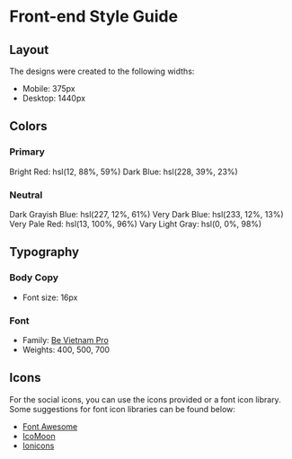 # Front-end Style Guide

## Layout

The designs were created to the following widths:

-   Mobile: 375px
-   Desktop: 1440px

## Colors

### Primary

Bright Red: hsl(12, 88%, 59%)
Dark Blue: hsl(228, 39%, 23%)

### Neutral

Dark Grayish Blue: hsl(227, 12%, 61%)
Very Dark Blue: hsl(233, 12%, 13%)
Very Pale Red: hsl(13, 100%, 96%)
Vary Light Gray: hsl(0, 0%, 98%)

## Typography

### Body Copy

-   Font size: 16px

### Font

-   Family: [Be Vietnam Pro](https://fonts.google.com/specimen/Be+Vietnam+Pro)
-   Weights: 400, 500, 700

## Icons

For the social icons, you can use the icons provided or a font icon library. Some suggestions for font icon libraries can be found below:

-   [Font Awesome](https://fontawesome.com)
-   [IcoMoon](https://icomoon.io)
-   [Ionicons](https://ionicons.com)
